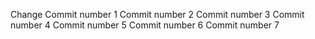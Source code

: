 Change
Commit number 1
Commit number 2
Commit number 3
Commit number 4
Commit number 5
Commit number 6
Commit number 7
